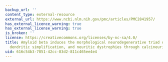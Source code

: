 ```yaml
---
backup_url: ''
content_type: external-resource
external_url: https://www.ncbi.nlm.nih.gov/pmc/articles/PMC2841957/
has_external_licence_warning: true
has_external_license_warning: true
is_broken: ''
license: https://creativecommons.org/licenses/by-nc-sa/4.0/
title: Amyloid beta induces the morphological neurodegenerative triad of spine loss,
  dendritic simplification, and neuritic dystrophies through calcineurin activation
uid: 616c54b3-7851-42cc-83d2-811c465ee4e4
---
```

